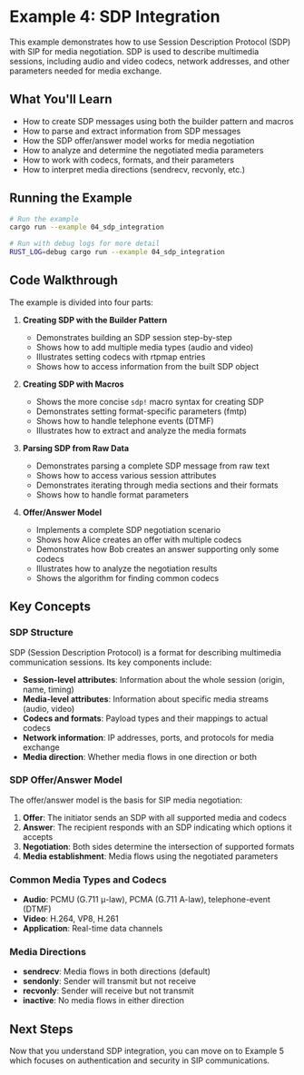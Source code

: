 # Example 4: SDP Integration

This example demonstrates how to use Session Description Protocol (SDP) with SIP for media negotiation. SDP is used to describe multimedia sessions, including audio and video codecs, network addresses, and other parameters needed for media exchange.

## What You'll Learn

- How to create SDP messages using both the builder pattern and macros
- How to parse and extract information from SDP messages
- How the SDP offer/answer model works for media negotiation
- How to analyze and determine the negotiated media parameters
- How to work with codecs, formats, and their parameters
- How to interpret media directions (sendrecv, recvonly, etc.)

## Running the Example

```bash
# Run the example
cargo run --example 04_sdp_integration

# Run with debug logs for more detail
RUST_LOG=debug cargo run --example 04_sdp_integration
```

## Code Walkthrough

The example is divided into four parts:

1. **Creating SDP with the Builder Pattern**
   - Demonstrates building an SDP session step-by-step
   - Shows how to add multiple media types (audio and video)
   - Illustrates setting codecs with rtpmap entries
   - Shows how to access information from the built SDP object

2. **Creating SDP with Macros**
   - Shows the more concise `sdp!` macro syntax for creating SDP
   - Demonstrates setting format-specific parameters (fmtp)
   - Shows how to handle telephone events (DTMF)
   - Illustrates how to extract and analyze the media formats

3. **Parsing SDP from Raw Data**
   - Demonstrates parsing a complete SDP message from raw text
   - Shows how to access various session attributes
   - Demonstrates iterating through media sections and their formats
   - Shows how to handle format parameters

4. **Offer/Answer Model**
   - Implements a complete SDP negotiation scenario
   - Shows how Alice creates an offer with multiple codecs
   - Demonstrates how Bob creates an answer supporting only some codecs
   - Illustrates how to analyze the negotiation results
   - Shows the algorithm for finding common codecs

## Key Concepts

### SDP Structure

SDP (Session Description Protocol) is a format for describing multimedia communication sessions. Its key components include:

- **Session-level attributes**: Information about the whole session (origin, name, timing)
- **Media-level attributes**: Information about specific media streams (audio, video)
- **Codecs and formats**: Payload types and their mappings to actual codecs
- **Network information**: IP addresses, ports, and protocols for media exchange
- **Media direction**: Whether media flows in one direction or both

### SDP Offer/Answer Model

The offer/answer model is the basis for SIP media negotiation:

1. **Offer**: The initiator sends an SDP with all supported media and codecs
2. **Answer**: The recipient responds with an SDP indicating which options it accepts
3. **Negotiation**: Both sides determine the intersection of supported formats
4. **Media establishment**: Media flows using the negotiated parameters

### Common Media Types and Codecs

- **Audio**: PCMU (G.711 μ-law), PCMA (G.711 A-law), telephone-event (DTMF)
- **Video**: H.264, VP8, H.261
- **Application**: Real-time data channels

### Media Directions

- **sendrecv**: Media flows in both directions (default)
- **sendonly**: Sender will transmit but not receive
- **recvonly**: Sender will receive but not transmit
- **inactive**: No media flows in either direction

## Next Steps

Now that you understand SDP integration, you can move on to Example 5 which focuses on authentication and security in SIP communications.